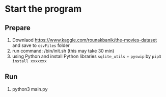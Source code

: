 # Start the program

## Prepare

1. Downlaod https://www.kaggle.com/rounakbanik/the-movies-dataset and save to `csvFiles` folder
1. run command: /bin/init.sh (this may take 30 min)
1. using Python and install Python libraries `sqlite_utils` + `pyswip` by `pip3 install xxxxxxx`

## Run
1. python3 main.py

